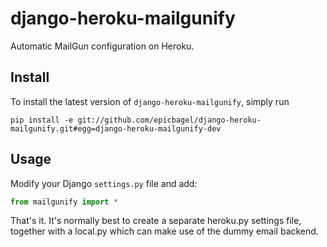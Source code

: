 # django-heroku-mailgunify

Automatic MailGun configuration on Heroku.

## Install

To install the latest version of ``django-heroku-mailgunify``, simply run

```
pip install -e git://github.com/epicbagel/django-heroku-mailgunify.git#egg=django-heroku-mailgunify-dev
``` 


## Usage

Modify your Django ``settings.py`` file and add:

``` python
from mailgunify import *
```

That's it. It's normally best to create a separate heroku.py settings file, together with a local.py which can make use of the dummy email backend.
